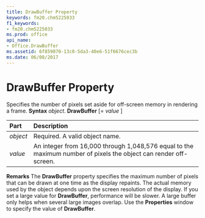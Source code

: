 ```yaml
---
title: DrawBuffer Property
keywords: fm20.chm5225033
f1_keywords:
- fm20.chm5225033
ms.prod: office
api_name:
- Office.DrawBuffer
ms.assetid: 6f859070-13c0-5da3-40e6-51f6676cec3b
ms.date: 06/08/2017
---
```



# DrawBuffer Property



Specifies the number of pixels set aside for off-screen memory in rendering a frame.
 **Syntax**
 _object_. **DrawBuffer** [= _value_ ]


|**Part**|**Description**|
|:-----|:-----|
| _object_|Required. A valid object name.|
| _value_|An integer from 16,000 through 1,048,576 equal to the maximum number of pixels the object can render off-screen.|

 **Remarks**
The  **DrawBuffer** property specifies the maximum number of pixels that can be drawn at one time as the display repaints. The actual memory used by the object depends upon the screen resolution of the display. If you set a large value for **DrawBuffer**, performance will be slower. A large buffer only helps when several large images overlap.
Use the  **Properties** window to specify the value of **DrawBuffer**.

